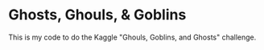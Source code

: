 # Ghosts, Ghouls, & Goblins
This is my code to do the Kaggle "Ghouls, Goblins, and Ghosts" challenge.
